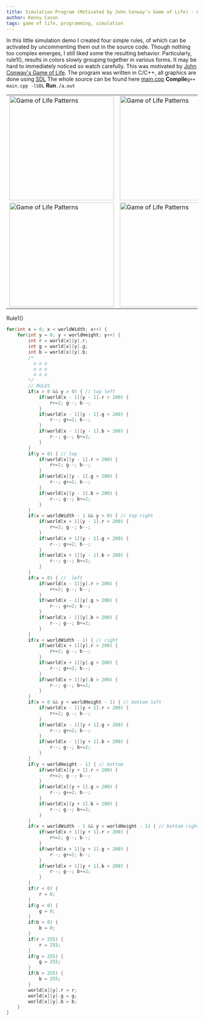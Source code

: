 ```yaml
---
title: Simulation Program (Motivated by John Conway's Game of Life) - C/C++
author: Kenny Cason
tags: game of life, programming, simulation
---
```


In this little simulation demo I created four simple rules, of which can be activated by uncommenting them out in the source code. Though nothing too complex emerges, I still liked some the resulting behavior. 
Particularly, rule1(), results in colors slowly grouping together in various forms. It may be hard to immediately noticed so watch carefully. This was motivated by <a href="http://kennycason.com/?p=481">John Conway's Game of Life</a>.
The program was written in C/C++, all graphics are done using <a href="http://www.libsdl.org">SDL</a>
The whole source can be found here <a href="http://kennycason.com/code/c/Life2/main.cpp">main.cpp</a>
<b>Compile</b><code>g++ main.cpp -lSDL</code>
<b>Run</b><code>./a.out</code>
<table><tr><td><a href="http://kennycason.com/code/c/Life2/Life-1.png" target="_blank"><img src="http://kennycason.com/code/c/Life2/Life-1.png" width="275" alt="Game of Life Patterns" /></td>
<td><a href="http://kennycason.com/code/c/Life2/Life-4.png" target="_blank"><img src="http://kennycason.com/code/c/Life2/Life-4.png" width="275" alt="Game of Life Patterns" /></td></tr>
<tr><td><a href="http://kennycason.com/code/c/Life2/Life-8.png" target="_blank"><img src="http://kennycason.com/code/c/Life2/Life-8.png" width="275" alt="Game of Life Patterns" /></td>
<td><a href="http://kennycason.com/code/c/Life2/Life-9.png" target="_blank"><img src="http://kennycason.com/code/c/Life2/Life-9.png" width="275" alt="Game of Life Patterns" /></td></tr></table>

Rule1()

```c
for(int x = 0; x < worldWidth; x++) {
    for(int y = 0; y < worldHeight; y++) {
        int r = world[x][y].r;
        int g = world[x][y].g;
        int b = world[x][y].b;
        /*
          o o o
          o x o
          o o o
        */
        // RULES
        if(x > 0 && y > 0) { // top left
            if(world[x - 1][y - 1].r > 200) {
                r+=2; g--; b--;
            }
            if(world[x - 1][y - 1].g > 200) {
                r--; g+=2; b--;
            }
            if(world[x - 1][y - 1].b > 200) {
                r--; g--; b+=2;
            }
        }
        if(y > 0) { // top
            if(world[x][y - 1].r > 200) {
                r+=2; g--; b--;
            }
            if(world[x][y - 1].g > 200) {
                r--; g+=2; b--;
            }
            if(world[x][y - 1].b > 200) {
                r--; g--; b+=2;
            }
        }
        if(x < worldWidth - 1 && y > 0) { // top right
            if(world[x + 1][y - 1].r > 200) {
                r+=2; g--; b--;
            }
            if(world[x + 1][y - 1].g > 200) {
                r--; g+=2; b--;
            }
            if(world[x + 1][y - 1].b > 200) {
                r--; g--; b+=2;
            }
        }
        if(x > 0) { //  left
            if(world[x - 1][y].r > 200) {
                r+=2; g--; b--;
            }
            if(world[x - 1][y].g > 200) {
                r--; g+=2; b--;
            }
            if(world[x - 1][y].b > 200) {
                r--; g--; b+=2;
            }
        }
        if(x < worldWidth - 1) { // right
            if(world[x + 1][y].r > 200) {
                r+=2; g--; b--;
            }
            if(world[x + 1][y].g > 200) {
                r--; g+=2; b--;
            }
            if(world[x + 1][y].b > 200) {
                r--; g--; b+=2;
            }
        }
        if(x > 0 && y < worldHeight - 1) { // bottom left
            if(world[x - 1][y + 1].r > 200) {
                r+=2; g--; b--;
            }
            if(world[x - 1][y + 1].g > 200) {
                r--; g+=2; b--;
            }
            if(world[x - 1][y + 1].b > 200) {
                r--; g--; b+=2;
            }
        }
        if(y < worldHeight - 1) { // bottom
            if(world[x][y + 1].r > 200) {
                r+=2; g--; b--;
            }
            if(world[x][y + 1].g > 200) {
                r--; g+=2; b--;
            }
            if(world[x][y + 1].b > 200) {
                r--; g--; b+=2;
            }
        }
        if(x < worldWidth - 1 && y < worldHeight - 1) { // bottom right
            if(world[x + 1][y + 1].r > 200) {
                r+=2; g--; b--;
            }
            if(world[x + 1][y + 1].g > 200) {
                r--; g+=2; b--;
            }
            if(world[x + 1][y + 1].b > 200) {
                r--; g--; b+=2;
            }
        }
        if(r < 0) {
            r = 0;
        }
        if(g < 0) {
            g = 0;
        }
        if(b < 0) {
            b = 0;
        }
        if(r > 255) {
            r = 255;
        }
        if(g > 255) {
            g = 255;
        }
        if(b > 255) {
            b = 255;
        }
        world[x][y].r = r;
        world[x][y].g = g;
        world[x][y].b = b;
    }
}

```